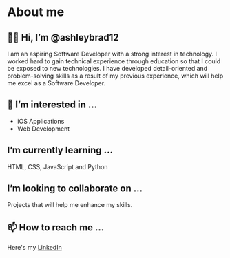 # About me
## 👋🏽 Hi, I’m @ashleybrad12
I am an aspiring Software Developer with a strong interest in technology. I worked hard to gain technical experience through education so that I could be exposed to new technologies. I have developed detail-oriented and problem-solving skills as a result of my previous experience, which will help me excel as a Software Developer.
## 👀 I’m interested in ...
- iOS Applications
- Web Development
##  I’m currently learning ...

HTML, CSS, JavaScript and Python
##  I’m looking to collaborate on ...
Projects that will help me enhance my skills.
## 📫 How to reach me ...
Here's my [LinkedIn](https://www.linkedin.com/in/ashley-bradshaw12/)
<!---
ashleybrad12/ashleybrad12 is a ✨ special ✨ repository because its `README.md` (this file) appears on your GitHub profile.
You can click the Preview link to take a look at your changes.
--->
